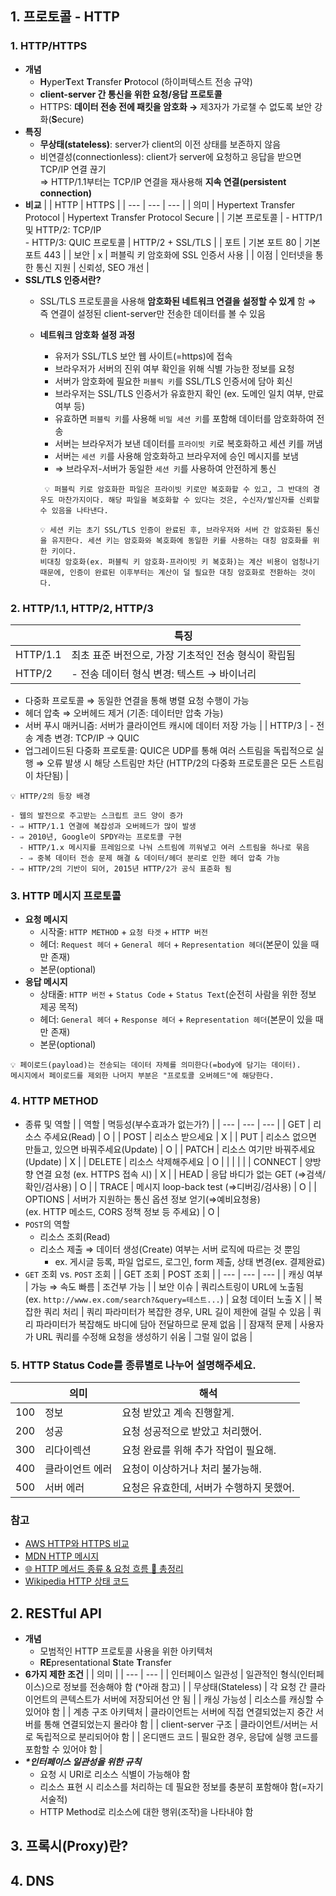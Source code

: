 ## 1. 프로토콜 - HTTP

### 1. HTTP/HTTPS

- **개념**
  - **H**yper**T**ext **T**ransfer **P**rotocol (하이퍼텍스트 전송 규약)
  - **client-server 간 통신을 위한 요청/응답 프로토콜**
  - HTTPS: **데이터 전송 전에 패킷을 암호화 →** 제3자가 가로챌 수 없도록 보안 강화(**S**ecure)
- **특징**
  - **무상태(stateless)**: server가 client의 이전 상태를 보존하지 않음
  - 비연결성(connectionless): client가 server에 요청하고 응답을 받으면 TCP/IP 연결 끊기<br/> ⇒ HTTP/1.1부터는 TCP/IP 연결을 재사용해 **지속 연결(persistent connection)**
- **비교** | | HTTP | HTTPS | | --- | --- | --- | | 의미 | Hypertext Transfer Protocol | Hypertext Transfer Protocol Secure | | 기본 프로토콜 | - HTTP/1 및 HTTP/2: TCP/IP<br/>- HTTP/3: QUIC 프로토콜 | HTTP/2 + SSL/TLS | | 포트 | 기본 포트 80 | 기본 포트 443 | | 보안 | x | 퍼블릭 키 암호화에 SSL 인증서 사용 | | 이점 | 인터넷을 통한 통신 지원 | 신뢰성, SEO 개선 |
- **SSL/TLS 인증서란?**
  - SSL/TLS 프로토콜을 사용해 **암호화된 네트워크 연결을 설정할 수 있게** 함 ⇒ 즉 연결이 설정된 client-server만 전송한 데이터를 볼 수 있음
  - **네트워크 암호화 설정 과정**

    - 유저가 SSL/TLS 보안 웹 사이트(=https)에 접속
    - 브라우저가 서버의 진위 여부 확인을 위해 식별 가능한 정보를 요청
    - 서버가 암호화에 필요한 `퍼블릭 키`를 SSL/TLS 인증서에 담아 회신
    - 브라우저는 SSL/TLS 인증서가 유효한지 확인 (ex. 도메인 일치 여부, 만료 여부 등)
    - 유효하면 `퍼블릭 키`를 사용해 `비밀 세션 키`를 포함해 데이터를 암호화하여 전송
    - 서버는 브라우저가 보낸 데이터를 `프라이빗 키`로 복호화하고 세션 키를 꺼냄
    - 서버는 `세션 키`를 사용해 암호화하고 브라우저에 승인 메시지를 보냄
    - ⇒ 브라우저-서버가 동일한 `세션 키`를 사용하여 안전하게 통신

    ```
     💡 퍼블릭 키로 암호화한 파일은 프라이빗 키로만 복호화할 수 있고, 그 반대의 경우도 마찬가지이다. 해당 파일을 복호화할 수 있다는 것은, 수신자/발신자를 신뢰할 수 있음을 나타낸다.
    ```

    ```
    💡 세션 키는 초기 SSL/TLS 인증이 완료된 후, 브라우저와 서버 간 암호화된 통신을 유지한다. 세션 키는 암호화와 복호화에 동일한 키를 사용하는 대칭 암호화를 위한 키이다.
    비대칭 암호화(ex. 퍼블릭 키 암호화-프라이빗 키 복호화)는 계산 비용이 엄청나기 때문에, 인증이 완료된 이후부터는 계산이 덜 필요한 대칭 암호화로 전환하는 것이다.
    ```

### 2. HTTP/1.1, HTTP/2, HTTP/3

|          | 특징                                                 |
| -------- | ---------------------------------------------------- |
| HTTP/1.1 | 최초 표준 버전으로, 가장 기초적인 전송 형식이 확립됨 |
| HTTP/2   | - 전송 데이터 형식 변경: 텍스트 → 바이너리           |

- 다중화 프로토콜 ⇒ 동일한 연결을 통해 병렬 요청 수행이 가능
- 헤더 압축 ⇒ 오버헤드 제거 (기존: 데이터만 압축 가능)
- 서버 푸시 매커니즘: 서버가 클라이언트 캐시에 데이터 저장 가능 | | HTTP/3 | - 전송 계층 변경: TCP/IP → QUIC
- 업그레이드된 다중화 프로토콜: QUIC은 UDP를 통해 여러 스트림을 독립적으로 실행 ⇒ 오류 발생 시 해당 스트림만 차단 (HTTP/2의 다중화 프로토콜은 모든 스트림이 차단됨) |

```
💡 HTTP/2의 등장 배경

- 웹의 발전으로 주고받는 스크립트 코드 양이 증가
- ⇒ HTTP/1.1 연결에 복잡성과 오버헤드가 많이 발생
- ⇒ 2010년, Google이 SPDY라는 프로토콜 구현
  - HTTP/1.x 메시지를 프레임으로 나눠 스트림에 끼워넣고 여러 스트림을 하나로 묶음
  - ⇒ 중복 데이터 전송 문제 해결 & 데이터/헤더 분리로 인한 헤더 압축 가능
- ⇒ HTTP/2의 기반이 되어, 2015년 HTTP/2가 공식 표준화 됨
```

### 3. HTTP 메시지 프로토콜

- **요청 메시지**
  - 시작줄: `HTTP METHOD` + `요청 타겟` + `HTTP 버전`
  - 헤더: `Request 헤더` + `General 헤더` + `Representation 헤더`(본문이 있을 때만 존재)
  - 본문(optional)
- **응답 메시지**
  - 상태줄: `HTTP 버전` + `Status Code` + `Status Text`(순전히 사람을 위한 정보 제공 목적)
  - 헤더: `General 헤더` + `Response 헤더` + `Representation 헤더`(본문이 있을 때만 존재)
  - 본문(optional)

```
💡 페이로드(payload)는 전송되는 데이터 자체를 의미한다(=body에 담기는 데이터).
메시지에서 페이로드를 제외한 나머지 부분은 "프로토콜 오버헤드"에 해당한다.
```

### 4. HTTP METHOD

- 종류 및 역할 | | 역할 | 멱등성(부수효과가 없는가?) | | --- | --- | --- | | GET | 리소스 주세요(Read) | O | | POST | 리소스 받으세요 | X | | PUT | 리소스 없으면 만들고, 있으면 바꿔주세요(Update) | O | | PATCH | 리소스 여기만 바꿔주세요(Update) | X | | DELETE | 리소스 삭제해주세요 | O | | | | | | CONNECT | 양방향 연결 요청 (ex. HTTPS 접속 시) | X | | HEAD | 응답 바디가 없는 GET (⇒검색/확인/검사용) | O | | TRACE | 메시지 loop-back test (⇒디버깅/검사용) | O | | OPTIONS | 서버가 지원하는 통신 옵션 정보 얻기(⇒예비요청용)<br/>(ex. HTTP 메소드, CORS 정책 정보 등 주세요) | O |
- `POST`의 역할
  - 리소스 조회(Read)
  - 리소스 제출 ⇒ 데이터 생성(Create) 여부는 서버 로직에 따르는 것 뿐임
    - ex. 게시글 등록, 파일 업로드, 로그인, form 제출, 상태 변경(ex. 결제완료)
- `GET` 조회 vs. `POST` 조회 | | GET 조회 | POST 조회 | | --- | --- | --- | | 캐싱 여부 | 가능 ⇒ 속도 빠름 | 조건부 가능 | | 보안 이슈 | 쿼리스트링이 URL에 노출됨<br/>(ex. `http://www.ex.com/search?&query=테스트...`) | 요청 데이터 노출 X | | 복잡한 쿼리 처리 | 쿼리 파라미터가 복잡한 경우, URL 길이 제한에 걸릴 수 있음 | 쿼리 파라미터가 복잡해도 바디에 담아 전달하므로 문제 없음 | | 잠재적 문제 | 사용자가 URL 쿼리를 수정해 요청을 생성하기 쉬움 | 그럴 일이 없음 |

### 5. HTTP Status Code를 종류별로 나누어 설명해주세요.

|     | 의미            | 해석                                     |
| --- | --------------- | ---------------------------------------- |
| 100 | 정보            | 요청 받았고 계속 진행할게.               |
| 200 | 성공            | 요청 성공적으로 받았고 처리했어.         |
| 300 | 리다이렉션      | 요청 완료를 위해 추가 작업이 필요해.     |
| 400 | 클라이언트 에러 | 요청이 이상하거나 처리 불가능해.         |
| 500 | 서버 에러       | 요청은 유효한데, 서버가 수행하지 못했어. |

### 참고

- [AWS HTTP와 HTTPS 비교](https://aws.amazon.com/ko/compare/the-difference-between-https-and-http/)
- [MDN HTTP 메시지](https://developer.mozilla.org/ko/docs/Web/HTTP/Messages)
- [🌐 HTTP 메서드 종류 & 요청 흐름 💯 총정리](https://inpa.tistory.com/entry/WEB-%F0%9F%8C%90-HTTP-%EB%A9%94%EC%84%9C%EB%93%9C-%EC%A2%85%EB%A5%98-%ED%86%B5%EC%8B%A0-%EA%B3%BC%EC%A0%95-%F0%9F%92%AF-%EC%B4%9D%EC%A0%95%EB%A6%AC#html_form_%EB%8D%B0%EC%9D%B4%ED%84%B0_%EC%A0%84%EC%86%A1_%EA%B3%BC%EC%A0%95)
- [Wikipedia HTTP 상태 코드](https://ko.wikipedia.org/wiki/HTTP_%EC%83%81%ED%83%9C_%EC%BD%94%EB%93%9C)

## 2. RESTful API

- **개념**
  - 모범적인 HTTP 프로토콜 사용을 위한 아키텍처
  - **RE**presentational **S**tate **T**ransfer
- **6가지 제한 조건** | | 의미 | | --- | --- | | 인터페이스 일관성 | 일관적인 형식(인터페이스)으로 정보를 전송해야 함 (\*아래 참고) | | 무상태(Stateless) | 각 요청 간 클라이언트의 콘텍스트가 서버에 저장되어선 안 됨 | | 캐싱 가능성 | 리소스를 캐싱할 수 있어야 함 | | 계층 구조 아키텍처 | 클라이언트는 서버에 직접 연결되었는지 중간 서버를 통해 연결되었는지 몰라야 함 | | client-server 구조 | 클라이언트/서버는 서로 독립적으로 분리되어야 함 | | 온디맨드 코드 | 필요한 경우, 응답에 실행 코드를 포함할 수 있어야 함 |
- **_\*인터페이스 일관성을 위한 규칙_**
  - 요청 시 URI로 리소스 식별이 가능해야 함
  - 리소스 표현 시 리소스를 처리하는 데 필요한 정보를 충분히 포함해야 함(=자기서술적)
  - HTTP Method로 리소스에 대한 행위(조작)을 나타내야 함

## 3. 프록시(Proxy)란?

## 4. DNS
